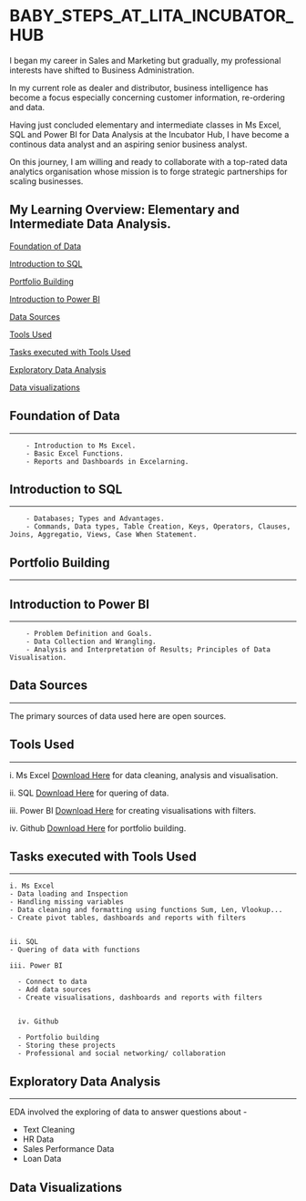 # BABY_STEPS_AT_LITA_INCUBATOR_HUB

I began my career in Sales and Marketing but gradually, my professional interests have shifted to Business Administration.

In my current role as dealer and distributor, business intelligence has become a focus especially concerning customer information, re-ordering and data. 

Having just concluded elementary and intermediate classes in Ms Excel, SQL and Power BI for Data Analysis at the Incubator Hub, I have become a continous data analyst and an aspiring senior business analyst.

On this journey, I am willing and ready to collaborate with a top-rated data analytics organisation whose mission is to forge strategic partnerships for scaling businesses.



## My Learning Overview: Elementary and Intermediate Data Analysis.

[Foundation of Data](#foundation-of-data)

[Introduction to SQL](#introduction-to-sql)

[Portfolio Building](#portfolio-building)

[Introduction to Power BI](#introduction-to-power-bi)

[Data Sources](#data-sources)

[Tools Used](#tools-used)

[Tasks executed with Tools Used](#tasks-executed-with-tools-used)

[Exploratory Data Analysis](#exploratory-data-analysis)

[Data visualizations](#data-visualizations)

## Foundation of Data
---
		- Introduction to Ms Excel.
		- Basic Excel Functions.
		- Reports and Dashboards in Excelarning.
  
## Introduction to SQL
---
		- Databases; Types and Advantages.
		- Commands, Data types, Table Creation, Keys, Operators, Clauses, Joins, Aggregatio, Views, Case When Statement.
		
## Portfolio Building
---
		
## Introduction to Power BI
---
		- Problem Definition and Goals.
		- Data Collection and Wrangling.
		- Analysis and Interpretation of Results; Principles of Data Visualisation.


  
## Data Sources
---

The primary sources of data used here are open sources.



## Tools Used
---

i. Ms Excel [Download Here](https://www.microsoft.com/en-us/microsoft-365/excel) for data cleaning, analysis and visualisation.

ii. SQL [Download Here](https://www.microsoft.com/en-us/sql-server/sql-server-downloads) for quering of data.

iii. Power BI [Download Here](https://www.microsoft.com/en-us/power-platform/products/power-bi/downloads) for creating visualisations with filters.

iv. Github [Download Here](https://desktop.github.com/download) for portfolio building.


## Tasks executed with Tools Used
---

    i. Ms Excel
    - Data loading and Inspection
    - Handling missing variables
    - Data cleaning and formatting using functions Sum, Len, Vlookup...
    - Create pivot tables, dashboards and reports with filters

          
    ii. SQL
    - Quering of data with functions      
    
    iii. Power BI	
      
      - Connect to data
      - Add data sources
      - Create visualisations, dashboards and reports with filters


      iv. Github 		
      
      - Portfolio building
      - Storing these projects
      - Professional and social networking/ collaboration


## Exploratory Data Analysis
---

EDA involved the exploring of data to answer questions about -

- Text Cleaning
- HR Data
- Sales Performance Data
- Loan Data


## Data Visualizations


